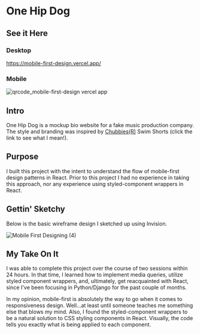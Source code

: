 # One Hip Dog

## See it Here

### Desktop

https://mobile-first-design.vercel.app/

### Mobile

![qrcode_mobile-first-design vercel app](https://user-images.githubusercontent.com/79380625/165870384-133d9741-e240-4969-9564-93cee29ecc50.png)


## Intro

One Hip Dog is a mockup bio website for a fake music production company. The style and branding was inspired by [Chubbies(R)](https://www.chubbiesshorts.com/collections/5-5-inseam-swim-trunks) Swim Shorts (click the link to see what I mean!).

## Purpose

I built this project with the intent to understand the flow of mobile-first design patterns in React. Prior to this project I had no experience in taking this approach, nor any experience using styled-component wrappers in React. 

## Gettin' Sketchy

Below is the basic wireframe design I sketched up using Invision. 

![Mobile First Designing (4)](https://user-images.githubusercontent.com/79380625/165880362-4fb5bccf-68b6-43de-a10f-68238f74ea35.png)


## My Take On It

I was able to complete this project over the course of two sessions within 24 hours. In that time, I learned how to implement media queries, utilize styled component wrappers, and, ultimately, get reacquainted with React, since I've been focusing in Python/Django for the past couple of months. 

In my opinion, mobile-first is absolutely the way to go when it comes to responsiveness design. Well...at least until someone teaches me something else that blows my mind. Also, I found the styled-component wrappers to be a natural solution to CSS styling components in React. Visually, the code tells you exactly what is being applied to each component. 


